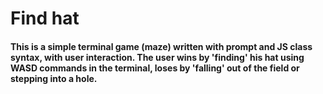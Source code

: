 # Find hat

#### This is a simple terminal game (maze) written with prompt and JS class syntax, with user interaction. The user wins by 'finding' his hat using WASD commands in the terminal, loses by 'falling' out of the field or stepping into a hole.
